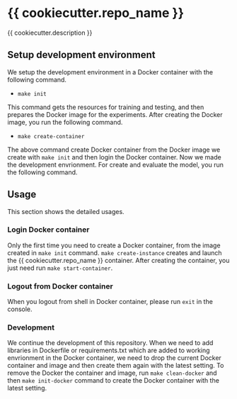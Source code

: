 # {{ cookiecutter.repo_name }}

{{ cookiecutter.description }}

## Setup development environment

We setup the development environment in a Docker container with the following command.

- `make init`

This command gets the resources for training and testing, and then prepares the Docker image for the experiments.
After creating the Docker image, you run the following command.

- `make create-container`

The above command create Docker container from the Docker image we create with `make init` and then login the Docker container.
Now we made the development envrionment. For create and evaluate the model, you run the following command.

## Usage

This section shows the detailed usages.

### Login Docker container

Only the first time you need to create a Docker container, from the image created in `make init` command.
`make create-instance` creates and launch the {{ cookiecutter.repo_name }} container.
After creating the container, you just need run `make start-container`.

### Logout from Docker container

When you logout from shell in Docker container, please run `exit` in the console.

### Development

We continue the development of this repository. When we need to add libraries in Dockerfile or requirements.txt
which are added to working envrionment in the Docker container, we need to drop the current Docker container and
image and then create them again with the latest setting. To remove the Docker the container and image, run `make clean-docker`
and then `make init-docker` command to create the Docker container with the latest setting.
